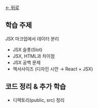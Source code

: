 [← 뒤로](../README.md)

## 학습 주제

JSX 마크업에서 데이터 분리

- JSX 슬롯(Slot)
- JSX, HTML과 차이점
- JSX 공백 문제
- 엑서사이즈 (디자인 시안 → React × JSX)

## 코드 정리 & 추가 학습

- 디렉토리(public, src) 정리